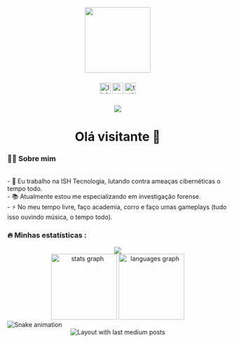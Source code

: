 <div align="center">
  <img height="150" src="https://media4.giphy.com/media/v1.Y2lkPTc5MGI3NjExdTZmcGg0ZGZva3pveHB4M3JxdDlhc3k4c216YXk4NjFvZm12N2MybiZlcD12MV9pbnRlcm5hbF9naWZfYnlfaWQmY3Q9Zw/78XCFBGOlS6keY1Bil/giphy.gif"  />
</div>

###

<div align="center">
  <img src="https://img.shields.io/static/v1?message=LinkedIn&logo=linkedin&label=&color=0077B5&logoColor=white&labelColor=&style=for-the-badge" height="25" alt="linkedin logo"  />
  <img src="https://img.shields.io/static/v1?message=Youtube&logo=youtube&label=&color=FF0000&logoColor=white&labelColor=&style=for-the-badge" height="25" alt="youtube logo"  />
  <img src="https://img.shields.io/static/v1?message=Twitter&logo=twitter&label=&color=1DA1F2&logoColor=white&labelColor=&style=for-the-badge" height="25" alt="twitter logo"  />
</div>

###

<div align="center">
  <img src="https://visitor-badge.laobi.icu/badge?page_id=maurodesouza.maurodesouza&"  />
</div>

###

<h1 align="center">Olá visitante 👋</h1>

###

<h3 align="left">👩‍💻 Sobre mim</h3>
<p align="left"><br>- 🔭 Eu trabalho na ISH Tecnologia, lutando contra ameaças cibernéticas o tempo todo. <br>- 📚 Atualmente estou me especializando em investigação forense. <br>- ⚡ No meu tempo livre, faço academia, corro e faço umas gameplays (tudo isso ouvindo música, o tempo todo). </p>

###

<h3 align="left">🔥 Minhas estatísticas :</h3>

<div align="center">
  <img src="https://streak-stats.demolab.com?user=alexsilva-sh&locale=en&mode=daily&theme=dark&hide_border=false&border_radius=5&order=3" />
</div>

<div align="center">
  <img src="https://github-readme-stats.vercel.app/api?username=alexsilva-sh&hide_title=false&hide_rank=false&show_icons=true&disable_animations=false&theme=dracula&locale=en&hide_border=false&order=1" height="150" alt="stats graph" />
  <img src="https://github-readme-stats.vercel.app/api/top-langs?username=alexsilva-sh&locale=en&hide_title=false&layout=compact&card_width=320&langs_count=5&theme=dracula&hide_border=false&order=2" height="150" alt="languages graph" />
</div>

<img src="https://raw.githubusercontent.com/alexsilva-sh/alexsilva-sh/output/snake.svg" alt="Snake animation" />

<div align="center">
  <img src="https://github-read-medium-git-main.pahlevikun.vercel.app/latest?limit=4" alt="Layout with last medium posts" />
</div>
